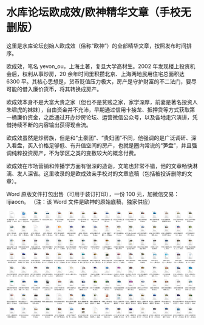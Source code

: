 # 水库论坛欧成效/欧神精华文章（手校无删版）

这里是水库论坛创始人欧成效（俗称“欧神”）的全部精华文章，按照发布时间排序。

欧成效，笔名 yevon_ou，上海土著，复旦大学高材生。2002 年发现楼上投资机会后，权利从事炒房，20 余年时间里积攒北京、上海两地民用住宅总面积达 6300 平。其核心思想是，货币贬值压力极大，房产是守护财富的不二法门，要尽可能的借入廉价货币，将其转换成房产。

欧成效本身不是大富大贵之家（但也不是贫贱之家，家学深厚，前妻是著名投资人朱啸虎的妹妹），自由资金并不充沛，早期通过信用卡接龙、抵押贷等方式获取第一桶廉价资金，之后通过开办炒房论坛、运营微信公众号，以及各地走穴演讲，凭借持续不断的内容输出获得现金流。

欧成效虽然是炒房族，但是和“土豪团”、“贵妇团”不同，他强调的是广泛调研、深入看盘，买入价格足够低、有升值空间的房产，也就是圈内常说的“笋盘”，并且强调纯粹投资房产，不为学区之类的变数较大的概念付费。

欧成效在市场营销和传播学方面有很深的造诣，文笔也非常不错，他的文章畅快淋漓、发人深省。这里收录的是欧成效亲手校对的文章底稿（包括被投诉删除的文章）。

Word 原版文件打包出售（可用于装订打印），一份 100 元，加微信交易：lijiaocn。 （注：该 Word 文件是欧神的原始底稿，独家供应）

![水库论坛文集底稿](./img/shuiku.png)
